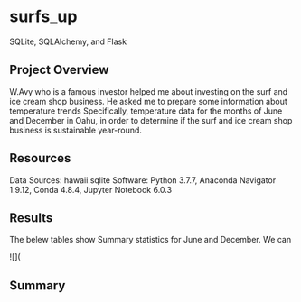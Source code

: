 # surfs_up
SQLite, SQLAlchemy, and Flask

## Project Overview

W.Avy who is a famous investor helped me about investing on the surf and ice cream shop business. He asked me to prepare some information about temperature trends Specifically, temperature data for the months of June and December in Oahu, in order to determine if the surf and ice cream shop business is sustainable year-round.

## Resources

Data Sources: hawaii.sqlite
Software: Python 3.7.7, Anaconda Navigator 1.9.12, Conda 4.8.4, Jupyter Notebook 6.0.3

## Results

The belew tables show Summary statistics for June and December. We can 

![](

## Summary
